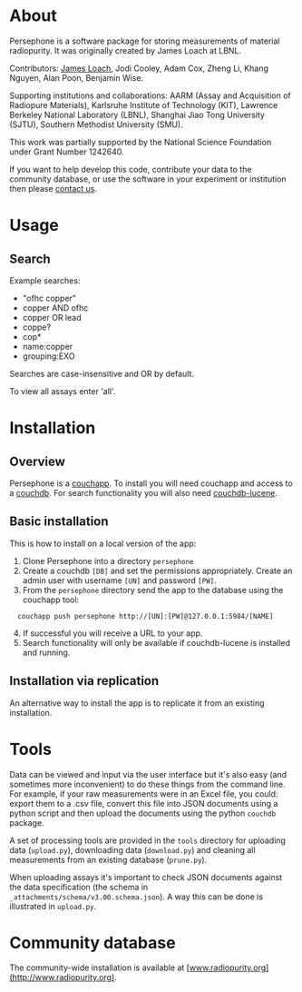 
# About

Persephone is a software package for storing measurements of material radiopurity. It was originally created by James Loach at LBNL.

Contributors: <a href="mailto:james.loach@gmail.com">James Loach</a>, Jodi Cooley, Adam Cox, Zheng Li, Khang Nguyen, Alan Poon, Benjamin Wise.

Supporting institutions and collaborations: AARM (Assay and Acquisition of Radiopure Materials), Karlsruhe Institute of Technology (KIT), Lawrence Berkeley National Laboratory (LBNL), Shanghai Jiao Tong University (SJTU), Southern Methodist University (SMU).

This work was partially supported by the National Science Foundation under Grant Number 1242640.

If you want to help develop this code, contribute your data to the community database, or use the software in your experiment or institution then please <a href="mailto:james.loach@gmail.com">contact us</a>.

# Usage

## Search

Example searches:

* "ofhc copper"
* copper AND ofhc
* copper OR lead
* coppe?
* cop*
* name:copper
* grouping:EXO

Searches are case-insensitive and OR by default.

To view all assays enter 'all'.

# Installation

## Overview

Persephone is a [couchapp](http://couchapp.org/). To install you will need couchapp and access to a [couchdb](http://couchdb.apache.org). For search functionality you will also need [couchdb-lucene](https://github.com/rnewson/couchdb-lucene).

## Basic installation

This is how to install on a local version of the app:

  1. Clone Persephone into a directory `persephone`
  2. Create a couchdb `[DB]` and set the permissions appropriately. Create an admin user with username `[UN]` and password `[PW]`.
  3. From the `persephone` directory send the app to the database using the couchapp tool:
  ```
    couchapp push persephone http://[UN]:[PW]@127.0.0.1:5984/[NAME]
  ```  
  4. If successful you will receive a URL to your app.
  5. Search functionality will only be available if couchdb-lucene is installed and running.

## Installation via replication

An alternative way to install the app is to replicate it from an existing installation.

# Tools

Data can be viewed and input via the user interface but it's also easy (and sometimes more inconvenient) to do these things from the command line. For example, if your raw measurements were in an Excel file, you could: export them to a .csv file, convert this file into JSON documents using a python script and then upload the documents using the python `couchdb` package.

A set of processing tools are provided in the `tools` directory for uploading data (`upload.py`), downloading data (`download.py`) and cleaning all measurements from an existing database (`prune.py`).

When uploading assays it's important to check JSON documents against the data specification (the schema in `_attachments/schema/v3.00.schema.json`). A way this can be done is illustrated in `upload.py`.

# Community database

The community-wide installation is available at [www.radiopurity.org](http://www.radiopurity.org).

